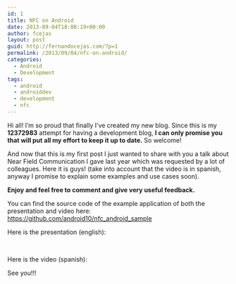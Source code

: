 ```yaml
---
id: 1
title: NFC on Android
date: 2013-09-04T18:00:19+00:00
author: fcejas
layout: post
guid: http://fernandocejas.com/?p=1
permalink: /2013/09/04/nfc-on-android/
categories:
  - Android
  - Development
tags:
  - android
  - androiddev
  - development
  - nfc
---
```

Hi all! I&#8217;m so proud that finally I&#8217;ve created my new blog. Since this is my **12372983** attempt for having a development blog, **I can only promise you that will put all my effort to keep it up to date.** So welcome!

And now that this is my first post I just wanted to share with you a talk about Near Field Communication I gave last year which was requested by a lot of colleagues. Here it is guys! (take into account that the video is in spanish, anyway I promise to explain some examples and use cases soon).

**Enjoy and feel free to comment and give very useful feedback.**

You can find the source code of the example application of both the presentation and video here: <a href="https://github.com/android10/nfc_android_sample" title="https://github.com/android10/nfc_android_sample" target="_blank">https://github.com/android10/nfc_android_sample</a>

Here is the presentation (english):

<center>
</center>&nbsp;

Here is the video (spanish):

<center>
</center>

See you!!!
